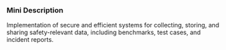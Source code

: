 ### Mini Description

Implementation of secure and efficient systems for collecting, storing, and sharing safety-relevant data, including benchmarks, test cases, and incident reports.
